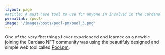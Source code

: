 ```yaml
---
layout: page
##title: A must have tool to use for anyone in involved in the Cardano NFT space is none other than pool.pm! 
permalink: /pool/
image: '/images/posts/pool-pm/pool_3.png'
---
```

One of the very first things I ever experienced and learned as a newbie joining the Cardano NFT community was using the beautifuly designed and simple web tool called [Pool.pm](https://pool.pm/).  



